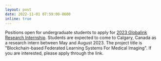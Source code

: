 ```yaml
---
layout: post
date: 2022-11-01 07:59:00-0600
inline: true
---
```


Positions open for undergraduate students to apply for [2023 Globalink Research Internship](https://www.mitacs.ca/en/programs/globalink/globalink-research-internship). Students are expected to come to Calgary, Canada as a research intern between May and August 2023. The project title is "Blockchain-based Federated Learning Systems For Medical Imaging". If you are interested, please apply through the link.


 